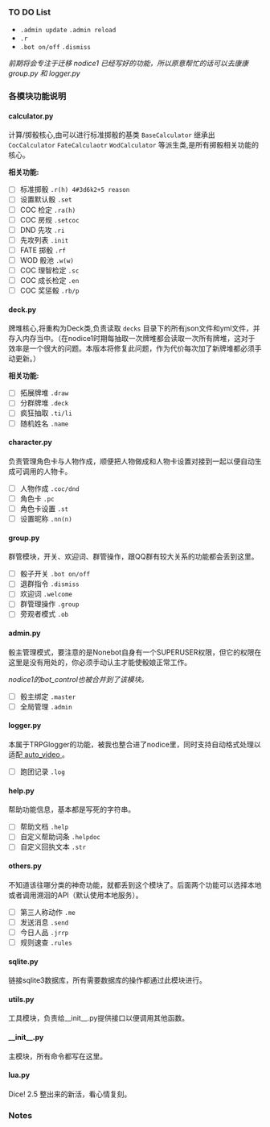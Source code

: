 ### TO DO List

- `.admin update` `.admin reload`
- `.r`
- `.bot on/off` `.dismiss`

*前期将会专注于迁移 nodice1 已经写好的功能，所以原意帮忙的话可以去康康 group.py 和 logger.py*

### 各模块功能说明

#### calculator.py

计算/掷骰核心,由可以进行标准掷骰的基类 `BaseCalculator`  继承出 `CocCalculator` `FateCalculaotr` `WodCalculator` 等派生类,是所有掷骰相关功能的核心。 

**相关功能:**

- [ ] 标准掷骰 `.r(h) 4#3d6k2+5 reason`
- [ ] 设置默认骰 `.set`
- [ ] COC 检定 `.ra(h)`
- [ ] COC 房规 `.setcoc`
- [ ] DND 先攻 `.ri` 
- [ ] 先攻列表 `.init`
- [ ] FATE 掷骰 `.rf`
- [ ] WOD 骰池 `.w(w)`
- [ ] COC 理智检定 `.sc`
- [ ] COC 成长检定 `.en`
- [ ] COC 奖惩骰 `.rb/p`

#### deck.py

牌堆核心,将重构为Deck类,负责读取 `decks` 目录下的所有json文件和yml文件，并存入内存当中。（在nodice1时期每抽取一次牌堆都会读取一次所有牌堆，这对于效率是一个很大的问题。本版本将修复此问题，作为代价每次加了新牌堆都必须手动更新。）

**相关功能:**

- [ ] 拓展牌堆 `.draw` 
- [ ] 分群牌堆 `.deck`
- [ ] 疯狂抽取 `.ti/li`
- [ ] 随机姓名 `.name`

#### character.py

负责管理角色卡与人物作成，顺便把人物做成和人物卡设置对接到一起以便自动生成可调用的人物卡。

- [ ] 人物作成 `.coc/dnd`
- [ ] 角色卡 `.pc`
- [ ] 角色卡设置 `.st`
- [ ] 设置昵称 `.nn(n)`

#### group.py

群管模块，开关、欢迎词、群管操作，跟QQ群有较大关系的功能都会丢到这里。

- [ ] 骰子开关 `.bot on/off`
- [ ] 退群指令  `.dismiss`
- [ ] 欢迎词 `.welcome`
- [ ] 群管理操作 `.group `
- [ ] 旁观者模式 `.ob`

#### admin.py

骰主管理模式，要注意的是Nonebot自身有一个SUPERUSER权限，但它的权限在这里是没有用处的，你必须手动认主才能使骰娘正常工作。

*nodice1的bot_control也被合并到了该模块。*

- [ ] 骰主绑定 `.master`
- [ ] 全局管理 `.admin`

#### logger.py

本属于TRPGlogger的功能，被我也整合进了nodice里，同时支持自动格式处理以适配[ auto_video ](https://github.com/jigsaw111/auto_video)。

- [ ] 跑团记录 `.log`

#### help.py

帮助功能信息，基本都是写死的字符串。

- [ ] 帮助文档 `.help`
- [ ] 自定义帮助词条 `.helpdoc`
- [ ] 自定义回执文本 `.str`

#### others.py

不知道该往哪分类的神奇功能，就都丢到这个模块了。后面两个功能可以选择本地或者调用溯洄的API（默认使用本地服务）。

- [ ] 第三人称动作 `.me`
- [ ] 发送消息 `.send`
- [ ] 今日人品 `.jrrp`
- [ ] 规则速查 `.rules`

#### sqlite.py  

链接sqlite3数据库，所有需要数据库的操作都通过此模块进行。

#### utils.py  

工具模块，负责给__init__.py提供接口以便调用其他函数。

#### \_\_init\_\_.py  

主模块，所有命令都写在这里。

#### lua.py  

Dice! 2.5 整出来的新活，看心情复刻。

### Notes